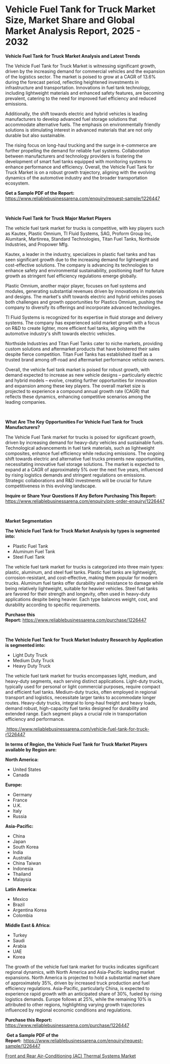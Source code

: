 <p><h1>Vehicle Fuel Tank for Truck Market Size, Market Share and Global Market Analysis Report, 2025 - 2032</h1></p><p><strong>Vehicle Fuel Tank for Truck Market Analysis and Latest Trends</strong></p>
<p><p>The Vehicle Fuel Tank for Truck Market is witnessing significant growth, driven by the increasing demand for commercial vehicles and the expansion of the logistics sector. The market is poised to grow at a CAGR of 13.6% during the forecast period, reflecting heightened investments in infrastructure and transportation. Innovations in fuel tank technology, including lightweight materials and enhanced safety features, are becoming prevalent, catering to the need for improved fuel efficiency and reduced emissions.</p><p>Additionally, the shift towards electric and hybrid vehicles is leading manufacturers to develop advanced fuel storage solutions that accommodate alternative fuels. The emphasis on environmentally friendly solutions is stimulating interest in advanced materials that are not only durable but also sustainable.</p><p>The rising focus on long-haul trucking and the surge in e-commerce are further propelling the demand for reliable fuel systems. Collaboration between manufacturers and technology providers is fostering the development of smart fuel tanks equipped with monitoring systems to enhance performance and efficiency. Overall, the Vehicle Fuel Tank for Truck Market is on a robust growth trajectory, aligning with the evolving dynamics of the automotive industry and the broader transportation ecosystem.</p></p>
<p><strong>Get a Sample PDF of the Report:&nbsp;</strong> <a href="https://www.reliablebusinessarena.com/enquiry/request-sample/1226447?utm_campaign=3559&utm_medium=2&utm_source=Github&utm_content=ia&utm_term=31032025&utm_id=vehicle-fuel-tank-for-truck">https://www.reliablebusinessarena.com/enquiry/request-sample/1226447</a></p>
<p>&nbsp;</p>
<p><strong>Vehicle Fuel Tank for Truck Major Market Players</strong></p>
<p><p>The vehicle fuel tank market for trucks is competitive, with key players such as Kautex, Plastic Omnium, TI Fluid Systems, SAG, Proform Group Inc, Alumitank, Martinrea, Standard Technologies, Titan Fuel Tanks, Northside Industries, and Propower Mfg. </p><p>Kautex, a leader in the industry, specializes in plastic fuel tanks and has seen significant growth due to the increasing demand for lightweight and cost-effective solutions. The company is advancing its technologies to enhance safety and environmental sustainability, positioning itself for future growth as stringent fuel efficiency regulations emerge globally.</p><p>Plastic Omnium, another major player, focuses on fuel systems and modules, generating substantial revenues driven by innovations in materials and designs. The market's shift towards electric and hybrid vehicles poses both challenges and growth opportunities for Plastics Omnium, pushing the company to diversify its offerings and incorporate advanced technologies.</p><p>TI Fluid Systems is recognized for its expertise in fluid storage and delivery systems. The company has experienced solid market growth with a focus on R&D to create lighter, more efficient fuel tanks, aligning with the automotive industry's shift towards electric vehicles. </p><p>Northside Industries and Titan Fuel Tanks cater to niche markets, providing custom solutions and aftermarket products that have bolstered their sales despite fierce competition. Titan Fuel Tanks has established itself as a trusted brand among off-road and aftermarket performance vehicle owners. </p><p>Overall, the vehicle fuel tank market is poised for robust growth, with demand expected to increase as new vehicle designs – particularly electric and hybrid models – evolve, creating further opportunities for innovation and expansion among these key players. The overall market size is projected to experience a compound annual growth rate (CAGR) that reflects these dynamics, enhancing competitive scenarios among the leading companies.</p></p>
<p>&nbsp;</p>
<p><strong>What Are The Key Opportunities For Vehicle Fuel Tank for Truck Manufacturers?</strong></p>
<p><p>The Vehicle Fuel Tank market for trucks is poised for significant growth, driven by increasing demand for heavy-duty vehicles and sustainable fuels. Technological advancements in fuel tank materials, such as lightweight composites, enhance fuel efficiency while reducing emissions. The ongoing shift towards electric and alternative fuel trucks presents new opportunities, necessitating innovative fuel storage solutions. The market is expected to expand at a CAGR of approximately 5% over the next five years, influenced by rising logistics demands and stringent regulations on emissions. Strategic collaborations and R&D investments will be crucial for future competitiveness in this evolving landscape.</p></p>
<p><strong>Inquire or Share Your Questions If Any Before Purchasing This Report:</strong> <a href="https://www.reliablebusinessarena.com/enquiry/pre-order-enquiry/1226447?utm_campaign=3559&utm_medium=2&utm_source=Github&utm_content=ia&utm_term=31032025&utm_id=vehicle-fuel-tank-for-truck">https://www.reliablebusinessarena.com/enquiry/pre-order-enquiry/1226447</a></p>
<p>&nbsp;</p>
<p><strong>Market Segmentation</strong></p>
<p><strong>The Vehicle Fuel Tank for Truck Market Analysis by types is segmented into:</strong></p>
<p><ul><li>Plastic Fuel Tank</li><li>Aluminum Fuel Tank</li><li>Steel Fuel Tank</li></ul></p>
<p><p>The vehicle fuel tank market for trucks is categorized into three main types: plastic, aluminum, and steel fuel tanks. Plastic fuel tanks are lightweight, corrosion-resistant, and cost-effective, making them popular for modern trucks. Aluminum fuel tanks offer durability and resistance to damage while being relatively lightweight, suitable for heavier vehicles. Steel fuel tanks are favored for their strength and longevity, often used in heavy-duty applications despite being heavier. Each type balances weight, cost, and durability according to specific requirements.</p></p>
<p><strong>Purchase this Report:&nbsp;</strong><a href="https://www.reliablebusinessarena.com/purchase/1226447?utm_campaign=3559&utm_medium=2&utm_source=Github&utm_content=ia&utm_term=31032025&utm_id=vehicle-fuel-tank-for-truck">https://www.reliablebusinessarena.com/purchase/1226447</a></p>
<p>&nbsp;</p>
<p><strong>The Vehicle Fuel Tank for Truck Market Industry Research by Application is segmented into:</strong></p>
<p><ul><li>Light Duty Truck</li><li>Medium Duty Truck</li><li>Heavy Duty Truck</li></ul></p>
<p><p>The vehicle fuel tank market for trucks encompasses light, medium, and heavy-duty segments, each serving distinct applications. Light-duty trucks, typically used for personal or light commercial purposes, require compact and efficient fuel tanks. Medium-duty trucks, often employed in regional transport and logistics, necessitate larger tanks to accommodate longer routes. Heavy-duty trucks, integral to long-haul freight and heavy loads, demand robust, high-capacity fuel tanks designed for durability and extended range. Each segment plays a crucial role in transportation efficiency and performance.</p></p>
<p><a href="https://www.reliablebusinessarena.com/vehicle-fuel-tank-for-truck-r1226447?utm_campaign=3559&utm_medium=2&utm_source=Github&utm_content=ia&utm_term=31032025&utm_id=vehicle-fuel-tank-for-truck">&nbsp;https://www.reliablebusinessarena.com/vehicle-fuel-tank-for-truck-r1226447</a></p>
<p><strong>In terms of Region, the Vehicle Fuel Tank for Truck Market Players available by Region are:</strong></p>
<p>
    <p> <strong> North America: </strong>
        <ul>
            <li>United States</li>
            <li>Canada</li>
        </ul>
        </p> 
    <p> <strong> Europe: </strong>
        <ul>
            <li>Germany</li>
            <li>France</li>
            <li>U.K.</li>
            <li>Italy</li>
            <li>Russia</li>
        </ul>
        </p> 
    <p> <strong> Asia-Pacific: </strong>
        <ul>
            <li>China</li>
            <li>Japan</li>
            <li>South Korea</li>
            <li>India</li>
            <li>Australia</li>
            <li>China Taiwan</li>
            <li>Indonesia</li>
            <li>Thailand</li>
            <li>Malaysia</li>
        </ul>
        </p> 
    <p> <strong> Latin America: </strong>
        <ul>
            <li>Mexico</li>
            <li>Brazil</li>
            <li>Argentina Korea</li>
            <li>Colombia</li>
        </ul>
        </p> 
    <p> <strong> Middle East & Africa: </strong>
        <ul>
            <li>Turkey</li>
            <li>Saudi</li>
            <li>Arabia</li>
            <li>UAE</li>
            <li>Korea</li>
        </ul>
    </p>
    </p>
<p><p>The growth of the vehicle fuel tank market for trucks indicates significant regional dynamics, with North America and Asia-Pacific leading market expansions. North America is projected to hold a substantial market share of approximately 35%, driven by increased truck production and fuel efficiency regulations. Asia-Pacific, particularly China, is expected to experience rapid growth with an anticipated share of 30%, fueled by rising logistics demands. Europe follows at 25%, while the remaining 10% is attributed to other regions, highlighting varying growth trajectories influenced by regional economic conditions and regulations.</p></p>
<p><strong>Purchase this Report: </strong><a href="https://www.reliablebusinessarena.com/purchase/1226447?utm_campaign=3559&utm_medium=2&utm_source=Github&utm_content=ia&utm_term=31032025&utm_id=vehicle-fuel-tank-for-truck">https://www.reliablebusinessarena.com/purchase/1226447</a></p>
<p>&nbsp;<strong>Get a Sample PDF of the Report:&nbsp;&nbsp;</strong><a href="https://www.reliablebusinessarena.com/enquiry/request-sample/1226447?utm_campaign=3559&utm_medium=2&utm_source=Github&utm_content=ia&utm_term=31032025&utm_id=vehicle-fuel-tank-for-truck">https://www.reliablebusinessarena.com/enquiry/request-sample/1226447</a></p>
<p><strong></strong></p>
<p><p><a href="https://github.com/siertnamba7u/Market-Research-Report-List-1/blob/main/front-and-rear-air-conditioning-ac-thermal-systems-market.md?utm_campaign=3559&utm_medium=2&utm_source=Github&utm_content=ia&utm_term=31032025&utm_id=vehicle-fuel-tank-for-truck">Front and Rear Air-Conditioning (AC) Thermal Systems Market</a></p></p>